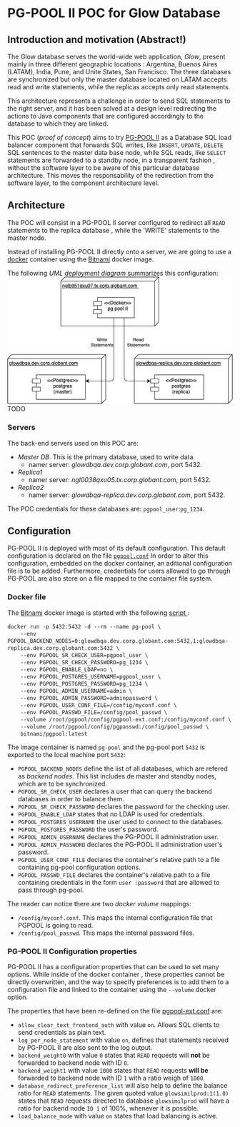 # PG-POOL II POC for Glow Database

## Introduction and motivation (Abstract!)

The Glow database serves the world-wide web application, *Glow*, present mainly in three different geographic locations
: Argentina, Buenos Aires (LATAM), India, Pune, and Unite States, San Francisco. The three databases are
 synchronized but only the master database located on LATAM accepts read and write statements, while the replicas
  accepts only read statements. 
  
This architecture represents a challenge in order to send SQL statements to the right server, and it has been solved
 at a design level redirecting the actions to Java components that are configured accordingly to the database to
  which they are linked.   

This POC (_proof of concept_) aims to try [PG-POOL II](http://pgpool.net/) as a Database SQL load balancer component
 that forwards SQL writes, like `INSERT`, `UPDATE`, `DELETE` SQL sentences to the master data
  base node, while SQL reads, like `SELECT` statements are forwarded to a standby node, in a transparent fashion
  , without the software layer to be aware of this particular database architecture. This moves the responsability of
   the redirection from the software layer, to the component architecture level.
  
     
## Architecture

The POC will consist in a PG-POOL II server configured to redirect all `READ` statements to the replica database
, while the 'WRITE' statements to the master node.

Instead of installing PG-POOL II directly onto a server, we are going to use a [docker](https:www.docker.com) 
container using the [Bitnami](https://github.com/bitnami/bitnami-docker-pgpool) docker image. 

The following _UML deployment diagram_ summarizes this configuration:
![text](PgPool_Architecture.png)
TODO


### Servers

The back-end servers used on this POC are:
  + *Master DB*. This is the primary database, used to write data.
     + namer server: *glowdbqa.dev.corp.globant.com*, port 5432.
  + *Replica1*
     + namer server: *ngl0038qxu05.tx.corp.globant.com*, port 5432. 
  + *Replica2*
     + namer server: *glowdbqa-replica.dev.corp.globant.com*, port 5432.
    
The POC credentials for these databases are: `pgpool_user`:`pg_1234`.    

## Configuration

PG-POOL II is deployed with most of its default configuration. This default configuration is declared on the file
 [`pgpool.conf`](../resources/pgpool.conf) In
 order to alter this configuration, embedded on the
 docker container, an aditional configuration file is to be added. Furthermore, credentials for users allowed to go
  through PG-POOL are also store on a file mapped to the container file system.
  
### Docker file

The [Bitnami](https://github.com/bitnami/bitnami-docker-pgpool) docker image is started with the following [script
](bitnami%20glowdbqa/pgpool-docker.sh):

```script
docker run -p 5432:5432 -d --rm --name pg-pool \
    --env PGPOOL_BACKEND_NODES=0:glowdbqa.dev.corp.globant.com:5432,1:glowdbqa-replica.dev.corp.globant.com:5432 \
    --env PGPOOL_SR_CHECK_USER=pgpool_user \
    --env PGPOOL_SR_CHECK_PASSWORD=pg_1234 \
    --env PGPOOL_ENABLE_LDAP=no \
    --env PGPOOL_POSTGRES_USERNAME=pgpool_user \
    --env PGPOOL_POSTGRES_PASSWORD=pg_1234 \
    --env PGPOOL_ADMIN_USERNAME=admin \
    --env PGPOOL_ADMIN_PASSWORD=adminpassword \
    --env PGPOOL_USER_CONF_FILE=/config/myconf.conf \
    --env PGPOOL_PASSWD_FILE=/config/pool_passwd \
    --volume /root/pgpool/config/pgpool-ext.conf:/config/myconf.conf \
    --volume /root/pgpool/config/pgpasswd:/config/pool_passwd \
    bitnami/pgpool:latest
```
The image container is named `pg-pool` and the pg-pool port `5432` is exported to the local machine port `5432`:
  * `PGPOOL_BACKEND_NODES` define the list of all databases, which are refered as *backend nodes*. This list includes
   de master and standby nodes, which are to be synchronized. 
  * `PGPOOL_SR_CHECK_USER` declares a user that can query the backend databases in order to balance them. 
  * `PGPOOL_SR_CHECK_PASSWORD` declares the password for the checking user. 
  * `PGPOOL_ENABLE_LDAP` states that no LDAP is used for credentials. 
  * `PGPOOL_POSTGRES_USERNAME` the user used to connect to the databases. 
  * `PGPOOL_POSTGRES_PASSWORD` the user's password. 
  * `PGPOOL_ADMIN_USERNAME` declares the PG-POOL II administration user. 
  * `PGPOOL_ADMIN_PASSWORD` declares the PG-POOL II administration user's password. 
  * `PGPOOL_USER_CONF_FILE` declares the container's relative path to a file containing pg-pool configuration options. 
  * `PGPOOL_PASSWD_FILE` declares the container's relative path to a file containing credentials in the form `user
  :password` that are allowed to pass through pg-pool. 

The reader can notice there are two _docker volume_ mappings:
  * `/config/myconf.conf`. This maps the internal configuration file that PGPOOL is going to read.
  * `/config/pool_passwd`. This maps the internal password files.

### PG-POOL II Configuration properties

PG-POOL II has a configuration properties that can be used to set many options. While inside of the docker container
, these properties cannot be directly overwritten, and the way to specify preferences is to add them to a
 configuration file and linked to the container using the `--volume` docker option.
 
 The properties that have been re-defined on the file [pgpool-ext.conf](bitnami%20glowdbqa/pgpool-ext.conf) are:
   - `allow_clear_text_frontend_auth` with value `on`. Allows SQL clients to send credentials as plain text.
   - `log_per_node_statement` with value `on`, defines that statements received by PG-POOL II are also sent to the
    log output.
   - `backend_weight0` with value `0` states that `READ` requests will **not** be forwarded to backend node with ID
    `0`. 
   - `backend_weight1` with value `1000` states that `READ` requests **will be** forwarded to backend node with ID `1` with a ratio weigh of `1000`.
   - `database_redirect_preference_list` will also help to define the balance ratio for `READ` statements. The
    given quoted value `glowsimilprod:1(1.0)` states that `READ` requests directed to database `glowsimilprod` will
     have a ratio for backend node `ID 1` of 100%, whenever it is possible.
   - `load_balance_mode` with value `on` states that load balancing is active.